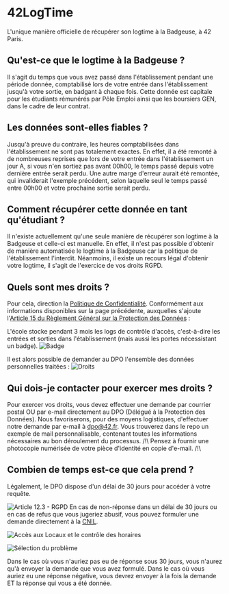 # 42LogTime
L'unique manière officielle de récupérer son logtime à la Badgeuse, à 42 Paris.

## Qu'est-ce que le logtime à la Badgeuse ?
Il s'agit du temps que vous avez passé dans l'établissement pendant une période donnée, comptabilisé lors de votre entrée dans l'établissement jusqu'à votre sortie, en badgant à chaque fois.
Cette donnée est capitale pour les étudiants rémunérés par Pôle Emploi ainsi que les boursiers GEN, dans le cadre de leur contrat.

## Les données sont-elles fiables ?
Jusqu'à preuve du contraire, les heures comptabilisées dans l'établissement ne sont pas totalement exactes.
En effet, il a été remonté à de nombreuses reprises que lors de votre entrée dans l'établissement un jour A, si vous n'en sortiez pas avant 00h00, le temps passé depuis votre dernière entrée serait perdu.
Une autre marge d'erreur aurait été remontée, qui invaliderait l'exemple précédent, selon laquelle seul le temps passé entre 00h00 et votre prochaine sortie serait perdu.

## Comment récupérer cette donnée en tant qu'étudiant ?
Il n'existe actuellement qu'une seule manière de récupérer son logtime à la Badgeuse et celle-ci est manuelle.
En effet, il n'est pas possible d'obtenir de manière automatisée le logtime à la Badgeuse car la politique de l'établissement l'interdit.
Néanmoins, il existe un recours légal d'obtenir votre logtime, il s'agit de l'exercice de vos droits RGPD.

## Quels sont mes droits ?
Pour cela, direction la [Politique de Confidentialité](https://42.fr/politique-de-confidentialite/).
Conformément aux informations disponibles sur la page précédente, auxquelles s'ajoute l'[Article 15 du Règlement Général sur la Protection des Données](https://www.cnil.fr/fr/reglement-europeen-protection-donnees/chapitre3#Article15) :

L'école stocke pendant 3 mois les logs de contrôle d'accès, c'est-à-dire les entrées et sorties dans l'établissement (mais aussi les portes nécessistant un badge).
![Badge](https://user-images.githubusercontent.com/48443830/242097801-7662bc37-258f-420d-b5dd-e7be548a0040.png)

Il est alors possible de demander au DPO l'ensemble des données personnelles traitées :
![Droits](https://user-images.githubusercontent.com/48443830/242100982-e12caf95-0660-4f18-89cb-72fd8990093a.png)

## Qui dois-je contacter pour exercer mes droits ?
Pour exercer vos droits, vous devez effectuer une demande par courrier postal OU par e-mail directement au DPO (Délégué à la Protection des Données).
Nous favoriserons, pour des moyens logistiques, d'effectuer notre demande par e-mail à [dpo@42.fr](mailto:dpo@42.fr).
Vous trouverez dans le repo un exemple de mail personnalisable, contenant toutes les informations nécessaires au bon déroulement du processus.
/!\ Pensez à fournir une photocopie numérisée de votre pièce d'identité en copie d'e-mail. /!\

## Combien de temps est-ce que cela prend ?
Légalement, le DPO dispose d'un délai de 30 jours pour accéder à votre requête.

![Article 12.3 - RGPD](https://user-images.githubusercontent.com/48443830/242105872-c88ffb2b-41cd-4a0f-a6c9-6699b1e6cebf.png)
En cas de non-réponse dans un délai de 30 jours ou en cas de refus que vous jugeriez abusif, vous pouvez formuler une demande directement à la [CNIL](https://www.cnil.fr/fr/plaintes/travail).

![Accès aux Locaux et le contrôle des horaires](https://user-images.githubusercontent.com/48443830/242106882-120d6768-1bb5-4773-99bb-7bd778abbb86.png)

![Sélection du problème](https://user-images.githubusercontent.com/48443830/242107178-c3f1e893-32bc-4729-8137-a3ff58d9ec71.png)

Dans le cas où vous n'auriez pas eu de réponse sous 30 jours, vous n'aurez qu'à envoyer la demande que vous avez formulé.
Dans le cas où vous auriez eu une réponse négative, vous devrez envoyer à la fois la demande ET la réponse qui vous a été donnée.

